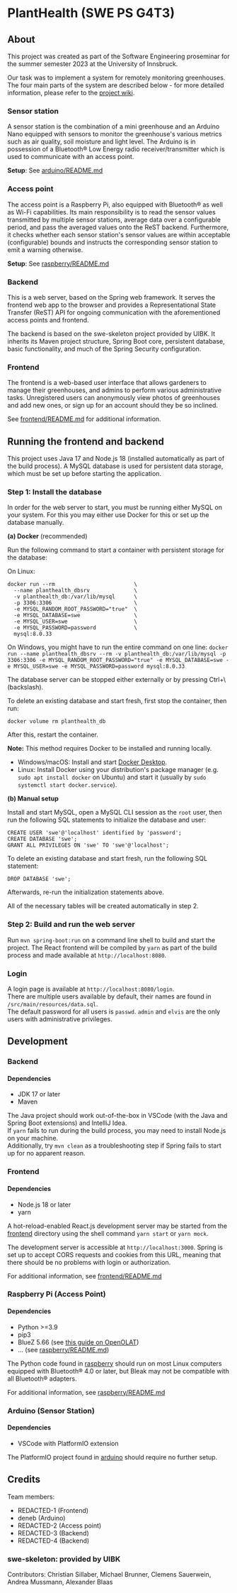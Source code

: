 # PlantHealth (SWE PS G4T3)

## About

This project was created as part of the Software Engineering proseminar for the summer semester 2023 at the University of Innsbruck.

Our task was to implement a system for remotely monitoring greenhouses. The four main parts of the system are described below - for more detailed information, please refer to the [project wiki](https://git.uibk.ac.at/informatik/qe/swess23/group4/g4t3/-/wikis/home).

### Sensor station

A sensor station is the combination of a mini greenhouse and an Arduino Nano equipped with sensors to monitor the greenhouse's various metrics such as air quality, soil moisture and light level. The Arduino is in possession of a Bluetooth® Low Energy radio receiver/transmitter which is used to communicate with an access point.

**Setup**: See [arduino/README.md](arduino/README.md)

### Access point

The access point is a Raspberry Pi, also equipped with Bluetooth® as well as Wi-Fi capabilities. Its main responsibility is to read the sensor values transmitted by multiple sensor stations, average data over a configurable period, and pass the averaged values onto the ReST backend. Furthermore, it checks whether each sensor station's sensor values are within acceptable (configurable) bounds and instructs the corresponding sensor station to emit a warning otherwise.

**Setup**: See [raspberry/README.md](raspberry/README.md)

### Backend

This is a web server, based on the Spring web framework. It serves the frontend web app to the browser and provides a Representational State Transfer (ReST) API for ongoing communication with the aforementioned access points and frontend.

The backend is based on the swe-skeleton project provided by UIBK. It inherits its Maven project structure, Spring Boot core, persistent database, basic functionality, and much of the Spring Security configuration.

### Frontend

The frontend is a web-based user interface that allows gardeners to manage their greenhouses, and admins to perform various administrative tasks. Unregistered users can anonymously view photos of greenhouses and add new ones, or sign up for an account should they be so inclined.

See [frontend/README.md](frontend/README.md) for additional information.

## Running the frontend and backend

This project uses Java 17 and Node.js 18 (installed automatically as part of the build process). A MySQL database is used for persistent data storage, which must be set up before starting the application.

### Step 1: Install the database

In order for the web server to start, you must be running either MySQL on your system. For this you may either use Docker for this or set up the database manually.

**(a) Docker** (recommended)

Run the following command to start a container with persistent storage for the database:

On Linux:

```
docker run --rm                         \
  --name planthealth_dbsrv              \
  -v planthealth_db:/var/lib/mysql      \
  -p 3306:3306                          \
  -e MYSQL_RANDOM_ROOT_PASSWORD="true"  \
  -e MYSQL_DATABASE=swe                 \
  -e MYSQL_USER=swe                     \
  -e MYSQL_PASSWORD=password            \
  mysql:8.0.33
```

On Windows, you might have to run the entire command on one line:
`docker run --name planthealth_dbsrv --rm -v planthealth_db:/var/lib/mysql -p 3306:3306 -e MYSQL_RANDOM_ROOT_PASSWORD="true" -e MYSQL_DATABASE=swe -e MYSQL_USER=swe -e MYSQL_PASSWORD=password mysql:8.0.33`

The database server can be stopped either externally or by pressing Ctrl+\ (backslash).

To delete an existing database and start fresh, first stop the container, then run:

```
docker volume rm planthealth_db
```

After this, restart the container.

**Note:** This method requires Docker to be installed and running locally.

- Windows/macOS: Install and start [Docker Desktop](https://www.docker.com/products/docker-desktop/).
- Linux: Install Docker using your distribution's package manager (e.g. `sudo apt install docker` on Ubuntu) and start it (usually by `sudo systemctl start docker.service`).

**(b) Manual setup**

Install and start MySQL, open a MySQL CLI session as the `root` user, then run the following SQL statements to initialize the database and user:

```
CREATE USER 'swe'@'localhost' identified by 'password';
CREATE DATABASE 'swe';
GRANT ALL PRIVILEGES ON 'swe' TO 'swe'@'localhost';
```

To delete an existing database and start fresh, run the following SQL statement:

```
DROP DATABASE 'swe';
```

Afterwards, re-run the initialization statements above.

All of the necessary tables will be created automatically in step 2.

### Step 2: Build and run the web server

Run `mvn spring-boot:run` on a command line shell to build and start the project. The React frontend will be compiled by `yarn` as part of the build process and made available at `http://localhost:8080`.

### Login

A login page is available at `http://localhost:8080/login`.\
There are multiple users available by default, their names are found in `/src/main/resources/data.sql`.\
The default password for all users is `passwd`. `admin` and `elvis` are the only users with administrative privileges.

## Development

### Backend

#### Dependencies

- JDK 17 or later
- Maven

The Java project should work out-of-the-box in VSCode (with the Java and Spring Boot extensions) and IntelliJ Idea.\
If `yarn` fails to run during the build process, you may need to install Node.js on your machine.\
Additionally, try `mvn clean` as a troubleshooting step if Spring fails to start up for no apparent reason.

### Frontend

#### Dependencies

- Node.js 18 or later
- yarn

A hot-reload-enabled React.js development server may be started from the [frontend](frontend/) directory using the shell command `yarn start` or `yarn mock`.

The development server is accessible at `http://localhost:3000`. Spring is set up to accept CORS requests and cookies from this URL, meaning that there should be no problems with login or authorization.

For additional information, see [frontend/README.md](frontend/README.md)

### Raspberry Pi (Access Point)

#### Dependencies

- Python >=3.9
- pip3
- BlueZ 5.66 (see [this guide on OpenOLAT](https://lms.uibk.ac.at/auth/RepositoryEntry/5380538521/CourseNode/107744866999913))
- ... (see [raspberry/README.md](raspberry/README.md))

The Python code found in [raspberry](raspberry/) should run on most Linux computers equipped with Bluetooth® 4.0 or later, but Bleak may not be compatible with all Bluetooth® adapters.

For additional information, see [raspberry/README.md](raspberry/README.md)

### Arduino (Sensor Station)

#### Dependencies

- VSCode with PlatformIO extension

The PlatformIO project found in [arduino](arduino/) should require no further setup.

## Credits

Team members:

- REDACTED-1 (Frontend)
- deneb (Arduino)
- REDACTED-2 (Access point)
- REDACTED-3 (Backend)
- REDACTED-4 (Backend)

### swe-skeleton: provided by UIBK

Contributors:
Christian Sillaber,
Michael Brunner,
Clemens Sauerwein,
Andrea Mussmann,
Alexander Blaas
